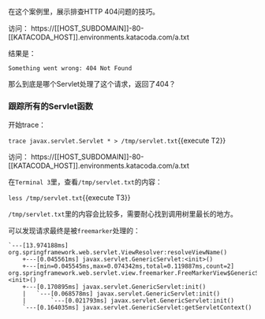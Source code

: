 

在这个案例里，展示排查HTTP 404问题的技巧。

访问： https://[[HOST_SUBDOMAIN]]-80-[[KATACODA_HOST]].environments.katacoda.com/a.txt 

结果是：

```
Something went wrong: 404 Not Found
```

那么到底是哪个Servlet处理了这个请求，返回了404？

### 跟踪所有的Servlet函数

开始trace：

`trace javax.servlet.Servlet * > /tmp/servlet.txt`{{execute T2}}

访问： https://[[HOST_SUBDOMAIN]]-80-[[KATACODA_HOST]].environments.katacoda.com/a.txt

在`Terminal 3`里，查看`/tmp/servlet.txt`的内容：

`less /tmp/servlet.txt`{{execute T3}}

`/tmp/servlet.txt`里的内容会比较多，需要耐心找到调用树里最长的地方。

可以发现请求最终是被`freemarker`处理的：

```
`---[13.974188ms] org.springframework.web.servlet.ViewResolver:resolveViewName()
    +---[0.045561ms] javax.servlet.GenericServlet:<init>()
    +---[min=0.045545ms,max=0.074342ms,total=0.119887ms,count=2] org.springframework.web.servlet.view.freemarker.FreeMarkerView$GenericServletAdapter:<init>()
    +---[0.170895ms] javax.servlet.GenericServlet:init()
    |   `---[0.068578ms] javax.servlet.GenericServlet:init()
    |       `---[0.021793ms] javax.servlet.GenericServlet:init()
    `---[0.164035ms] javax.servlet.GenericServlet:getServletContext()
```
